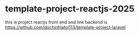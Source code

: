 # template-project-reactjs-2025
this is project reactjs front end and link backend is https://github.com/dochinhlatoi113/template-project-laravel
